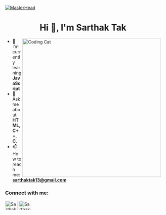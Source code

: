 [![MasterHead](https://animated-gif-creator.com/images/01/top-tools-to-improve-work-productivity-teksun_80.gif)](https://rishavchanda.io)
<h1 align="center">Hi 👋, I'm Sarthak Tak </h1>

<img align="right" alt="Coding Cat" width="448" width="432" src="https://c.tenor.com/DBqjevyA2o4AAAAd/bongo-cat-codes.gif">

- 🌱 I’m currently learning **JavaScript**
- 💬 Ask me about **HTML, C++, C.**
- 📫 How to reach me: **sarthaktak13@gmail.com**

<h3 align="left">Connect with me:</h3>
<p align="left">
<a href="https://www.linkedin.com/in/sarthak-tak-399982241/" target="blank"><img align="center" src="https://raw.githubusercontent.com/rahuldkjain/github-profile-readme-generator/master/src/images/icons/Social/linked-in-alt.svg" alt="Sarthak Tak" height="30" width="40" /></a>
<a href="https://www.instagram.com/sarthak.tak/" target="blank"><img align="center" src="https://raw.githubusercontent.com/rahuldkjain/github-profile-readme-generator/master/src/images/icons/Social/instagram.svg" alt="Sarthak Tak Insta" height="30" width="40" /></a>
</p>
